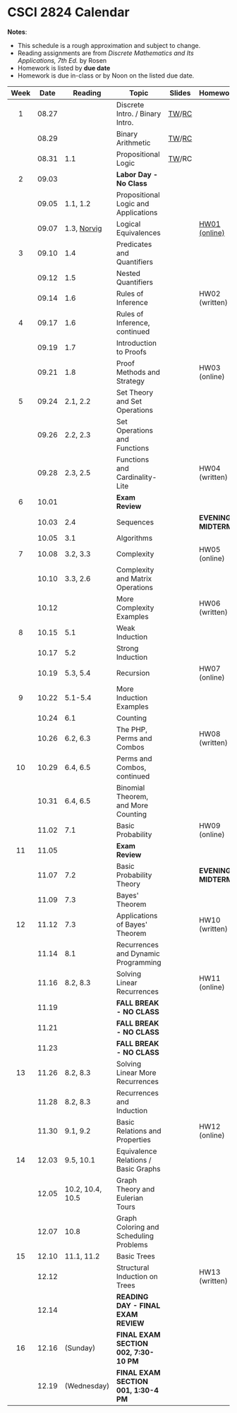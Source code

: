 # CSCI 2824 Calendar

**Notes**:
- This schedule is a rough approximation and subject to change.
- Reading assignments are from _Discrete Mathematics and Its Applications, 7th Ed._ by Rosen 
- Homework is listed by **due date**
- Homework is due in-class or by Noon on the listed due date. 

| Week   | Date         | Reading         |                   Topic             	  | Slides      | Homework  	      | 
|:------:|:------------:| ----------------| ------------------------------------------|-------------|-----------------|
| 1      | 08.27        |                 | Discrete Intro. / Binary Intro.           | [TW](https://drive.google.com/open?id=17TnQYL5dhg7t3OQMQ1y4e4NehgeQejq1)/[RC](https://drive.google.com/open?id=1zAVo6_2Z26mD7VA5EdCU_fwjaIk6iFVc)            |                 |	
|        | 08.29        |                 | Binary Arithmetic                         |	[TW](https://drive.google.com/open?id=1Jp93B5xL6qjIo2y-dnXkpRYiTOFJ4out)/[RC](https://drive.google.com/file/d/1loU5lfHxkBcImSCugb2gigzF0UQAfEtG/view?usp=sharing)            |                 |	
|        | 08.31        | 1.1             | Propositional Logic                       |	[TW](https://drive.google.com/open?id=1D2vuwqDaLugkwJFlWQvrwFhP-6298QCU)/RC            |                 |	
| 2      | 09.03        |                 | **Labor Day - No Class**                  |			        |	      	     	  | 
|        | 09.05        | 1.1, 1.2        | Propositional Logic and Applications      |			        |	      	     	  | 
|        | 09.07        | 1.3, [Norvig](http://norvig.com/sudoku.html) | Logical Equivalences |	    | [HW01 (online)](https://moodle.cs.colorado.edu/mod/quiz/view.php?id=26827)   |	
| 3      | 09.10        | 1.4             | Predicates and Quantifiers                |			        |                 |
|        | 09.12        | 1.5             | Nested Quantifiers			                  |	            |                 | 
|        | 09.14        | 1.6             | Rules of Inference		                    |	            | HW02 (written)  | 
| 4      | 09.17        | 1.6             | Rules of Inference, continued             |			        |                 |
|        | 09.19        | 1.7             | Introduction to Proofs 	                  |	            |                 | 
|        | 09.21        | 1.8             | Proof Methods and Strategy 	              |             | HW03 (online)   | 	
| 5      | 09.24        | 2.1, 2.2        | Set Theory and Set Operations	 	          |   			    |                 |
|        | 09.26        | 2.2, 2.3        | Set Operations and Functions      		    |	            |                 | 
|        | 09.28        | 2.3, 2.5        | Functions and Cardinality-Lite 	 		      |	            | HW04 (written)  | 
| 6      | 10.01        |                 | **Exam Review**				  		              |			        |                 |
|        | 10.03        | 2.4             | Sequences                                 |	            | **EVENING MIDTERM** |
|        | 10.05        | 3.1             | Algorithms 						  		              |             |                 |
| 7      | 10.08        | 3.2, 3.3        | Complexity			                          |	            | HW05 (online)   | 
|        | 10.10        | 3.3, 2.6        | Complexity and Matrix Operations          |			        |                 |
|        | 10.12        |                 | More Complexity Examples          		    |	            | HW06 (written)  | 
| 8      | 10.15        | 5.1             | Weak Induction                            |	            |                 | 
|        | 10.17        | 5.2             | Strong Induction						              |			        |                 |
|        | 10.19        | 5.3, 5.4        | Recursion                                 |	            | HW07 (online)   | 
| 9      | 10.22        | 5.1-5.4         | More Induction Examples 			        	  |	            |                 | 
|        | 10.24        | 6.1             | Counting                                  |	            |                 | 
|        | 10.26        | 6.2, 6.3        | The PHP, Perms and Combos                 |	            | HW08 (written)  | 
| 10     | 10.29        | 6.4, 6.5        | Perms and Combos, continued               |	            |                 | 
|        | 10.31        | 6.4, 6.5        | Binomial Theorem, and More Counting	 		  |			        |                 |
|        | 11.02        | 7.1             | Basic Probability                         |	            | HW09 (online)   | 
| 11     | 11.05        |                 | **Exam Review**                           |	            |                 | 
|        | 11.07        | 7.2       	    | Basic Probability Theory                  |	       	    | **EVENING MIDTERM** |
|        | 11.09        | 7.3             | Bayes' Theorem                            |	            |                 | 
| 12     | 11.12        | 7.3             | Applications of Bayes' Theorem            |	            | HW10 (written)  | 
|        | 11.14        | 8.1             | Recurrences and Dynamic Programming       |			        |                 |
|        | 11.16        | 8.2, 8.3        | Solving Linear Recurrences                |			        |	HW11 (online)   | 
|        | 11.19        |                 | **FALL BREAK - NO CLASS**                 |	            |                 | 
|        | 11.21        |                 | **FALL BREAK - NO CLASS**                 |	            |                 | 
|        | 11.23        |                 | **FALL BREAK - NO CLASS**                 |			        |                 |
| 13     | 11.26        | 8.2, 8.3        | Solving Linear More Recurrences           |		          |	  	            | 
|        | 11.28        | 8.2, 8.3        | Recurrences and Induction                 |		          |	                | 
|        | 11.30        | 9.1, 9.2        | Basic Relations and Properties    			  |             | HW12 (online)   | 
| 14     | 12.03        | 9.5, 10.1       | Equivalence Relations / Basic Graphs      |	            |                 | 
|        | 12.05        | 10.2, 10.4, 10.5| Graph Theory and Eulerian Tours           |			        |                 |
|        | 12.07        | 10.8            | Graph Coloring and Scheduling Problems    |	            |                 | 
| 15     | 12.10        | 11.1, 11.2      | Basic Trees                               |	    		    |                 |
|        | 12.12        |                 | Structural Induction on Trees             |	            | HW13 (written)  | 
|        | 12.14        |                 | **READING DAY - FINAL EXAM REVIEW**	      |			        |	                |
| 16     | 12.16        | (Sunday)        | **FINAL EXAM SECTION 002, 7:30-10 PM**    |			        |			            | 
|        | 12.19        | (Wednesday)     | **FINAL EXAM SECTION 001, 1:30-4 PM**     |			        |	      		      | 
